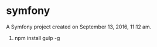 symfony
=======

A Symfony project created on September 13, 2016, 11:12 am.


1) npm install gulp -g